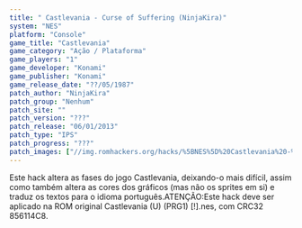 ```yaml
---
title: " Castlevania - Curse of Suffering (NinjaKira)"
system: "NES"
platform: "Console"
game_title: "Castlevania"
game_category: "Ação / Plataforma"
game_players: "1"
game_developer: "Konami"
game_publisher: "Konami"
game_release_date: "??/05/1987"
patch_author: "NinjaKira"
patch_group: "Nenhum"
patch_site: ""
patch_version: "???"
patch_release: "06/01/2013"
patch_type: "IPS"
patch_progress: "???"
patch_images: ["//img.romhackers.org/hacks/%5BNES%5D%20Castlevania%20-%20Curse%20of%20Suffering%20-%20NinjaKira%20-%201.png","//img.romhackers.org/hacks/%5BNES%5D%20Castlevania%20-%20Curse%20of%20Suffering%20-%20NinjaKira%20-%202.png","//img.romhackers.org/hacks/%5BNES%5D%20Castlevania%20-%20Curse%20of%20Suffering%20-%20NinjaKira%20-%203.png"]
---
```

Este hack altera as fases do jogo Castlevania, deixando-o mais difícil, assim como também altera as cores dos gráficos (mas não os sprites em si) e traduz os textos para o idioma português.ATENÇÃO:Este hack deve ser aplicado na ROM original Castlevania (U) (PRG1) [!].nes, com CRC32 856114C8.